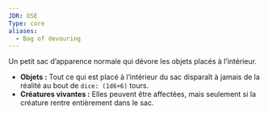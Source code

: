 ```yaml
---
JDR: OSE
Type: core
aliases:
  - Bag of devouring
---
```

Un petit sac d’apparence normale qui dévore les objets placés à l’intérieur.

- **Objets :** Tout ce qui est placé à l’intérieur du sac disparaît à jamais de la réalité au bout de `dice: (1d6+6)` tours.
- **Créatures vivantes :** Elles peuvent être affectées, mais seulement si la créature rentre entièrement dans le sac.